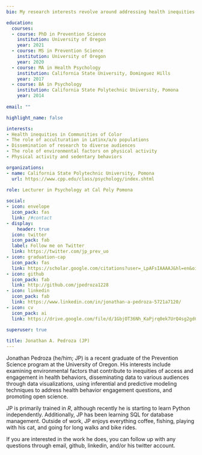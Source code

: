 ```yaml
---
bio: My research interests revolve around addressing health inequities in underrepresented populations.

education:
  courses:
  - course: PhD in Prevention Science
    institution: University of Oregon
    year: 2021
  - course: MS in Prevention Science
    institution: University of Oregon
    year: 2020
  - course: MA in Health Psychology
    institution: California State University, Dominguez Hills
    year: 2017
  - course: BA in Psychology
    institution: California State Polytechnic University, Pomona
    year: 2014
	
email: ""

highlight_name: false

interests:
- Health inequities in Communities of Color
- The role of acculturation in Latinx/a/o populations
- Dissemination of research to diverse audiences
- The role of environmental factors on physical activity
- Physical activity and sedentary behaviors

organizations:
- name: California State Polytechnic University, Pomona
  url: https://www.cpp.edu/class/psychology/index.shtml
  
role: Lecturer in Psychology at Cal Poly Pomona

social:
- icon: envelope
  icon_pack: fas
  link: /#contact
- display:
    header: true
  icon: twitter
  icon_pack: fab
  label: Follow me on Twitter
  link: https://twitter.com/jp_prev_uo
- icon: graduation-cap
  icon_pack: fas
  link: https://scholar.google.com/citations?user=_LpAFsIAAAAJ&hl=en&oi=ao
- icon: github
  icon_pack: fab
  link: http://github.com/jpedroza1228
- icon: linkedin
  icon_pack: fab
  link: https://www.linkedin.com/in/jonathan-a-pedroza-5721a7120/
- icon: cv
  icon_pack: ai
  link: https://drive.google.com/file/d/1GbjOT36Nh_KaPjrq0ek7UrQ4sg2gdCGQ/view?usp=sharing
  
superuser: true

title: Jonathan A. Pedroza (JP)
---
```


Jonathan Pedroza (he/him; JP) is a recent graduate of the Prevention Science program at the University of Oregon. His interests include examining environmental factors that contribute to inequities of access and engagement in health behaviors, disseminating data to various audiences through data visualizations, using inferential and predictive modeling techniques to address health behavior engagement questions, and promoting open science. 

JP is primarily trained in *R*, although recently he is starting to learn Python independently. Additionally, JP has been learning SQL for database management. Outside of work, JP enjoys everything coffee, fishing, playing with his cat, and going for long walks and bike rides. 

If you are interested in the work he does, you can follow up with any questions through email, github, linkedin, and/or his twitter account. 

